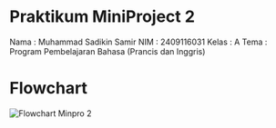 # Praktikum MiniProject 2
Nama : Muhammad Sadikin Samir
NIM : 2409116031
Kelas : A
Tema : Program Pembelajaran Bahasa (Prancis dan Inggris)

# Flowchart

![Flowchart Minpro 2](https://github.com/user-attachments/assets/affe153e-fffd-43b5-aa22-333c3f57127c)
